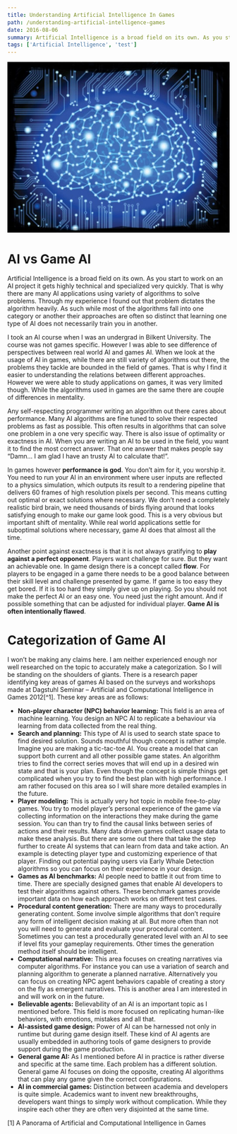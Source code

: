 ```yaml
---
title: Understanding Artificial Intelligence In Games
path: /understanding-artificial-intelligence-games
date: 2016-08-06
summary: Artificial Intelligence is a broad field on its own. As you start to work on an AI project it gets highly technical and specialized very quickly. That is why there are many AI applications using variety of algorithms to solve problems. Through my experience I found out that problem dictates the algorithm heavily. As such while most of the algorithms fall into one category or another their approaches are often so distinct that learning one type of AI does not necessarily train you in another.
tags: ['Artificial Intelligence', 'test']
---
```


![background](./images/ai-brain.jpg)

# AI vs Game AI

Artificial Intelligence is a broad field on its own. As you start to work on an AI project it gets highly technical and specialized very quickly. That is why there are many AI applications using variety of algorithms to solve problems. Through my experience I found out that problem dictates the algorithm heavily. As such while most of the algorithms fall into one category or another their approaches are often so distinct that learning one type of AI does not necessarily train you in another.

I took an AI course when I was an undergrad in Bilkent University. The course was not games specific. However I was able to see difference of perspectives between real world AI and games AI. When we look at the usage of AI in games, while there are still variety of algorithms out there, the problems they tackle are bounded in the field of games. That is why I find it easier to understanding the relations between different approaches. However we were able to study applications on games, it was very limited though. While the algorithms used in games are the same there are couple of differences in mentality.

Any self-respecting programmer writing an algorithm out there cares about performance. Many AI algorithms are fine tuned to solve their respected problems as fast as possible. This often results in algorithms that can solve one problem in a one very specific way. There is also issue of optimality or exactness in AI. When you are writing an AI to be used in the field, you want it to find the most correct answer. That one answer that makes people say “Damn… I am glad I have an trusty AI to calculate that!”.

In games however **performance is god**. You don’t aim for it, you worship it. You need to run your AI in an environment where user inputs are reflected to a physics simulation, which outputs its result to a rendering pipeline that delivers 60 frames of high resolution pixels per second. This means cutting out optimal or exact solutions where necessary. We don’t need a completely realistic bird brain, we need thousands of birds flying around that looks satisfying enough to make our game look good. This is a very obvious but important shift of mentality. While real world applications settle for suboptimal solutions where necessary, game AI does that almost all the time.

Another point against exactness is that it is not always gratifying to **play against a perfect opponent**. Players want challenge for sure. But they want an achievable one. In game design there is a concept called **flow**. For players to be engaged in a game there needs to be a good balance between their skill level and challenge presented by game. If game is too easy they get bored. If it is too hard they simply give up on playing. So you should not make the perfect AI or an easy one. You need just the right amount. And if possible something that can be adjusted for individual player. **Game AI is often intentionally flawed**.

# Categorization of Game AI

I won’t be making any claims here. I am neither experienced enough nor well researched on the topic to accurately make a categorization. So I will be standing on the shoulders of giants. There is a research paper identifying key areas of games AI based on the surveys and workshops made at Dagstuhl Seminar – Artificial and Computational Intelligence in Games 2012[^1]. These key areas are as follows:

* **Non-player character (NPC) behavior learning:** This field is an area of machine learning. You design an NPC AI to replicate a behaviour via learning from data collected from the real thing.
* **Search and planning:** This type of AI is used to search state space to find desired solution. Sounds mouthful though concept is rather simple. Imagine you are making a tic-tac-toe AI. You create a model that can support both current and all other possible game states. An algorithm tries to find the correct series moves that will end up in a desired win state and that is your plan. Even though the concept is simple things get complicated when you try to find the best plan with high performance. I am rather focused on this area so I will share more detailed examples in the future.
 * **Player modeling:** This is actually very hot topic in mobile free-to-play games. You try to model player’s personal experience of the game via collecting information on the interactions they make during the game session. You can than try to find the causal links between series of actions and their results. Many data driven games collect usage data to make these analysis. But there are some out there that take the step further to create AI systems that can learn from data and take action. An example is detecting player type and customizing experience of that player. Finding out potential paying users via Early Whale Detection algorithms so you can focus on their experience in your design.
 * **Games as AI benchmarks:** AI people need to battle it out from time to time. There are specially designed games that enable AI developers to test their algorithms against others. These benchmark games provide important data on how each approach works on different test cases.
 * **Procedural content generation:** There are many ways to procedurally generating content. Some involve simple algorithms that don’t require any form of intelligent decision making at all. But more often than not you will need to generate and evaluate your procedural content. Sometimes you can test a procedurally generated level with an AI to see if level fits your gameplay requirements. Other times the generation method itself should be intelligent.
 * **Computational narrative:** This area focuses on creating narratives via computer algorithms. For instance you can use a variation of search and planning algorithm to generate a planned narrative. Alternatively you can focus on creating NPC agent behaviors capable of creating a story on the fly as emergent narratives. This is another area I am interested in and will work on in the future.
 * **Believable agents:** Believability of an AI is an important topic as I mentioned before. This field is more focused on replicating human-like behaviors, with emotions, mistakes and all that.
 * **AI-assisted game design:** Power of AI can be harnessed not only in runtime but during game design itself. These kind of AI agents are usually embedded in authoring tools of game designers to provide support during the game production.
 * **General game AI:** As I mentioned before AI in practice is rather diverse and specific at the same time. Each problem has a different solution. General game AI focuses on doing the opposite, creating AI algorithms that can play any game given the correct configurations.
 * **AI in commercial games:** Distinction between academia and developers is quite simple. Academics want to invent new breakthroughs, developers want things to simply work without complication. While they inspire each other they are often very disjointed at the same time.
 
 [1] A Panorama of Artificial and Computational Intelligence in Games
